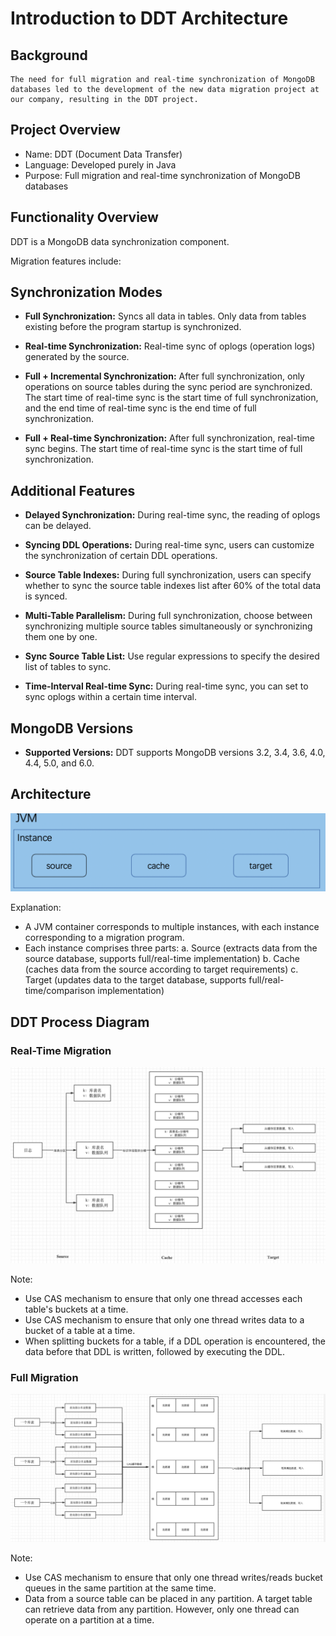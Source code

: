 # Introduction to DDT Architecture

## Background

    The need for full migration and real-time synchronization of MongoDB databases led to the development of the new data migration project at our company, resulting in the DDT project.

## Project Overview

- Name: DDT (Document Data Transfer)
- Language: Developed purely in Java
- Purpose: Full migration and real-time synchronization of MongoDB databases

## Functionality Overview

DDT is a MongoDB data synchronization component.

Migration features include:

## Synchronization Modes

- **Full Synchronization:** Syncs all data in tables. Only data from tables existing before the program startup is synchronized.

- **Real-time Synchronization:** Real-time sync of oplogs (operation logs) generated by the source.

- **Full + Incremental Synchronization:** After full synchronization, only operations on source tables during the sync period are synchronized. The start time of real-time sync is the start time of full synchronization, and the end time of real-time sync is the end time of full synchronization.

- **Full + Real-time Synchronization:** After full synchronization, real-time sync begins. The start time of real-time sync is the start time of full synchronization.

## Additional Features

- **Delayed Synchronization:** During real-time sync, the reading of oplogs can be delayed.

- **Syncing DDL Operations:** During real-time sync, users can customize the synchronization of certain DDL operations.

- **Source Table Indexes:** During full synchronization, users can specify whether to sync the source table indexes list after 60% of the total data is synced.

- **Multi-Table Parallelism:** During full synchronization, choose between synchronizing multiple source tables simultaneously or synchronizing them one by one.

- **Sync Source Table List:** Use regular expressions to specify the desired list of tables to sync.

- **Time-Interval Real-time Sync:** During real-time sync, you can set to sync oplogs within a certain time interval.

## MongoDB Versions

- **Supported Versions:** DDT supports MongoDB versions 3.2, 3.4, 3.6, 4.0, 4.4, 5.0, and 6.0.

## Architecture

![DDT Architecture](../../../images/documentDataTransferImages/img_8.png)

Explanation:

- A JVM container corresponds to multiple instances, with each instance corresponding to a migration program.
- Each instance comprises three parts:
  a. Source (extracts data from the source database, supports full/real-time implementation)
  b. Cache (caches data from the source according to target requirements)
  c. Target (updates data to the target database, supports full/real-time/comparison implementation)

## DDT Process Diagram

### Real-Time Migration

![Real-Time Migration](../../../images/documentDataTransferImages/img_9.png)

Note:

- Use CAS mechanism to ensure that only one thread accesses each table's buckets at a time.
- Use CAS mechanism to ensure that only one thread writes data to a bucket of a table at a time.
- When splitting buckets for a table, if a DDL operation is encountered, the data before that DDL is written, followed by executing the DDL.

### Full Migration

![Full Migration](../../../images/documentDataTransferImages/img_10.png)

Note:

- Use CAS mechanism to ensure that only one thread writes/reads bucket queues in the same partition at the same time.
- Data from a source table can be placed in any partition. A target table can retrieve data from any partition. However, only one thread can operate on a partition at a time.